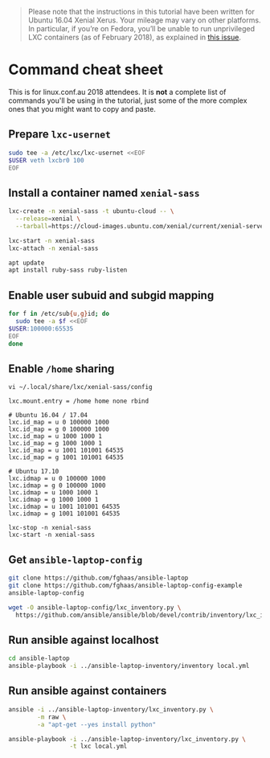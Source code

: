 > Please note that the instructions in this tutorial have been written
> for Ubuntu 16.04 Xenial Xerus. Your mileage may vary on other
> platforms. In particular, if you’re on Fedora, you’ll be unable to run
> unprivileged LXC containers (as of February 2018), as explained in
> [this issue](https://github.com/lxc/lxc/issues/1998).

# Command cheat sheet

This is for linux.conf.au 2018 attendees. It is **not** a complete
list of commands you'll be using in the tutorial, just some of the
more complex ones that you might want to copy and paste.

## Prepare `lxc-usernet`

```bash
sudo tee -a /etc/lxc/lxc-usernet <<EOF
$USER veth lxcbr0 100
EOF
```

## Install a container named `xenial-sass`

```bash
lxc-create -n xenial-sass -t ubuntu-cloud -- \
  --release=xenial \
  --tarball=https://cloud-images.ubuntu.com/xenial/current/xenial-server-cloudimg-amd64-root.tar.xz

lxc-start -n xenial-sass
lxc-attach -n xenial-sass

apt update
apt install ruby-sass ruby-listen
```

## Enable user subuid and subgid mapping

```bash
for f in /etc/sub{u,g}id; do
  sudo tee -a $f <<EOF
$USER:100000:65535
EOF
done
```

## Enable `/home` sharing

```
vi ~/.local/share/lxc/xenial-sass/config

lxc.mount.entry = /home home none rbind

# Ubuntu 16.04 / 17.04
lxc.id_map = u 0 100000 1000
lxc.id_map = g 0 100000 1000
lxc.id_map = u 1000 1000 1
lxc.id_map = g 1000 1000 1
lxc.id_map = u 1001 101001 64535
lxc.id_map = g 1001 101001 64535

# Ubuntu 17.10
lxc.idmap = u 0 100000 1000
lxc.idmap = g 0 100000 1000
lxc.idmap = u 1000 1000 1
lxc.idmap = g 1000 1000 1
lxc.idmap = u 1001 101001 64535
lxc.idmap = g 1001 101001 64535

lxc-stop -n xenial-sass
lxc-start -n xenial-sass
```

## Get `ansible-laptop-config`

```bash
git clone https://github.com/fghaas/ansible-laptop
git clone https://github.com/fghaas/ansible-laptop-config-example
ansible-laptop-config

wget -O ansible-laptop-config/lxc_inventory.py \
  https://github.com/ansible/ansible/blob/devel/contrib/inventory/lxc_inventory.py
```

## Run ansible against localhost

```bash
cd ansible-laptop
ansible-playbook -i ../ansible-laptop-inventory/inventory local.yml
```

## Run ansible against containers

```bash
ansible -i ../ansible-laptop-inventory/lxc_inventory.py \
        -m raw \
        -a "apt-get --yes install python"

ansible-playbook -i ../ansible-laptop-inventory/lxc_inventory.py \
                 -t lxc local.yml
```
